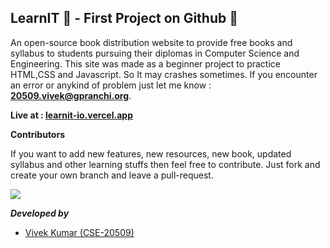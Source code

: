 ## **LearnIT 🔰 - First Project on Github 🚩**

An open-source book distribution website to provide free books and syllabus to students pursuing their diplomas in Computer Science and Engineering. This site was made as a beginner project to practice HTML,CSS and Javascript. So It may crashes sometimes. If you encounter an error or anykind of problem just let me know : **20509.vivek@gpranchi.org**.

**Live at : [learnit-io.vercel.app](https://learnit-io.vercel.app/)**

**Contributors**

If you want to add new features, new resources, new book, updated syllabus and other learning stuffs then feel free to contribute. Just fork and create your own branch and leave a pull-request.

![](https://contrib.rocks/image?repo=vivek09thakur/LearnIT)

***Developed by***
- [Vivek Kumar (CSE-20509)](20509.vivek@gpranchi.org)
